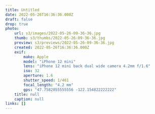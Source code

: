 ```yaml
---
title: Untitled
date: 2022-05-26T16:36:36.000Z
draft: false
drop: true
photo:
    url: s3/images/2022-05-26-09-36-36.jpg
    thumb: s3/thumbs/2022-05-26-09-36-36.jpg
    preview: s3/previews/2022-05-26-09-36-36.jpg
    created: 2022-05-26T16:36:36.000Z
    exif:
        make: Apple
        model: "iPhone 12 mini"
        lens: "iPhone 12 mini back dual wide camera 4.2mm f/1.6"
        iso: 32
        aperture: 1.6
        shutter_speed: 1/461
        focal_length: "4.2 mm"
        gps: "47.7582055555556 -122.154822222222"
    title: null
    caption: null
links: []
---
```

